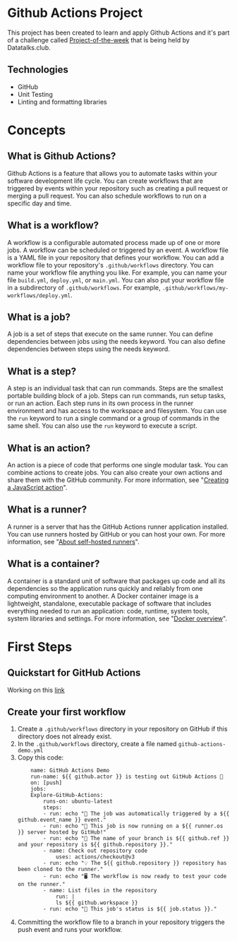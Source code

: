 # Github Actions Project
This project has been created to learn and apply Github Actions and it's part of a challenge called [Project-of-the-week](https://github.com/DataTalksClub/project-of-the-week/blob/main/2023-01-11-github_actions-1.md) that is being held by Datatalks.club.

## Technologies
- GitHub
- Unit Testing
- Linting and formatting libraries
# Concepts
## What is Github Actions?
Github Actions is a feature that allows you to automate tasks within your software development life cycle. You can create workflows that are triggered by events within your repository such as creating a pull request or merging a pull request. You can also schedule workflows to run on a specific day and time.

## What is a workflow?
A workflow is a configurable automated process made up of one or more jobs. A workflow can be scheduled or triggered by an event. A workflow file is a YAML file in your repository that defines your workflow. You can add a workflow file to your repository's `.github/workflows` directory. You can name your workflow file anything you like. For example, you can name your file `build.yml`, `deploy.yml`, or `main.yml`. You can also put your workflow file in a subdirectory of `.github/workflows`. For example, `.github/workflows/my-workflows/deploy.yml`.

## What is a job?
A job is a set of steps that execute on the same runner. You can define dependencies between jobs using the needs keyword. You can also define dependencies between steps using the needs keyword.

## What is a step?
A step is an individual task that can run commands. Steps are the smallest portable building block of a job. Steps can run commands, run setup tasks, or run an action. Each step runs in its own process in the runner environment and has access to the workspace and filesystem. You can use the `run` keyword to run a single command or a group of commands in the same shell. You can also use the `run` keyword to execute a script.

## What is an action?
An action is a piece of code that performs one single modular task. You can combine actions to create jobs. You can also create your own actions and share them with the GitHub community. For more information, see "[Creating a JavaScript action](https://docs.github.com/en/actions/creating-actions/creating-a-javascript-action)".

## What is a runner?
A runner is a server that has the GitHub Actions runner application installed. You can use runners hosted by GitHub or you can host your own. For more information, see "[About self-hosted runners](https://docs.github.com/en/actions/hosting-your-own-runners/about-self-hosted-runners)".

## What is a container?
A container is a standard unit of software that packages up code and all its dependencies so the application runs quickly and reliably from one computing environment to another. A Docker container image is a lightweight, standalone, executable package of software that includes everything needed to run an application: code, runtime, system tools, system libraries and settings. For more information, see "[Docker overview](https://docs.docker.com/get-started/overview/)".

# First Steps

## Quickstart for GitHub Actions
Working on this [link](https://docs.github.com/en/actions/quickstart)
## Create your first workflow
1. Create a `.github/workflows` directory in your repository on GitHub if this directory does not already exist.
2. In the `.github/workflows` directory, create a file named `github-actions-demo.yml`
3. Copy this code:
    ```
        name: GitHub Actions Demo
        run-name: ${{ github.actor }} is testing out GitHub Actions 🚀
        on: [push]
        jobs:
        Explore-GitHub-Actions:
            runs-on: ubuntu-latest
            steps:
            - run: echo "🎉 The job was automatically triggered by a ${{ github.event_name }} event."
            - run: echo "🐧 This job is now running on a ${{ runner.os }} server hosted by GitHub!"
            - run: echo "🔎 The name of your branch is ${{ github.ref }} and your repository is ${{ github.repository }}."
            - name: Check out repository code
                uses: actions/checkout@v3
            - run: echo "💡 The ${{ github.repository }} repository has been cloned to the runner."
            - run: echo "🖥️ The workflow is now ready to test your code on the runner."
            - name: List files in the repository
                run: |
                ls ${{ github.workspace }}
            - run: echo "🍏 This job's status is ${{ job.status }}."
    ```
4. Committing the workflow file to a branch in your repository triggers the push event and runs your workflow.
